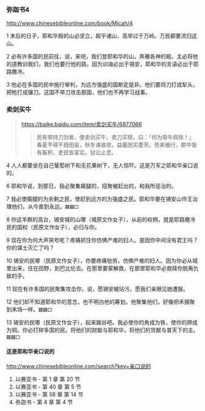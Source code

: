 ### 弥迦书4
http://www.chinesebibleonline.com/book/Micah/4

1
末后的日子，耶和华殿的山必坚立，超乎诸山，高举过于万岭。万民都要流归这山。

2
必有许多国的民前往，说，来吧，我们登耶和华的山，奔雅各神的殿。主必将他的道教训我们，我们也要行他的路。因为训诲必出于锡安，耶和华的言语必出于耶路撒冷。

3
他必在多国的民中施行审判，为远方强盛的国断定是非。他们要将刀打成犁头，把枪打成镰刀。这国不举刀攻击那国，他们也不再学习战事。

### 卖剑买牛
>https://baike.baidu.com/item/卖剑买牛/6877066
>>民有带持刀剑者，使卖剑买牛，卖刀买犊，曰：「何为带牛佩犊！」春夏不得不趋田亩，秋冬课收敛，益蓄困实菱芡。劳来循行，郡中皆有畜积，吏民皆富实。狱讼止息。

4
人人都要坐在自己葡萄树下和无花果树下，无人惊吓。这是万军之耶和华亲口说的。

6
耶和华说，到那日，我必聚集瘸腿的，招聚被赶出的，和我所惩治的。

7
我必使瘸腿的为余剩之民，使赶到远方的为强盛之民。耶和华要在锡安山作王治理他们，从今直到永远。`龖龖囗`

8
你这羊群的高台，锡安城的山哪（城原文作女子），从前的权柄，就是耶路撒冷民的国权（民原文作女子），必归与你。

9
现在你为何大声哭号呢？疼痛抓住你仿佛产难的妇人。是因你中间没有君王吗？你的谋士灭亡了吗？

10
锡安的民哪（民原文作女子），你要疼痛劬劳，仿佛产难的妇人。因为你必从城里出来，住在田野，到巴比伦去。在那里要蒙解救，在那里耶和华必救赎你脱离仇敌的手。

11
现在有许多国的民聚集攻击你，说，愿锡安被玷污，愿我们亲眼见她遭报。

12
他们却不知道耶和华的意念，也不明白他的筹划。他聚集他们，好像把禾捆聚到禾场一样。`龖龖囗`

13
锡安的民哪（民原文作女子），起来踹谷吧。我必使你的角成为铁，使你的蹄成为铜。你必打碎多国的民。将他们的财献与耶和华，将他们的货献与普天下的主。`龖龖囗`

#### 这是耶和华亲口说的
http://www.chinesebibleonline.com/search?key=亲口说的
1. 以赛亚书 - 第 1 章 第 20 节
2. 以赛亚书 - 第 40 章 第 5 节
3. 以赛亚书 - 第 58 章 第 14 节
4. 弥迦书 - 第 4 章 第 4 节
